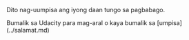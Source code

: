Dito nag-uumpisa ang iyong daan tungo sa pagbabago.

Bumalik sa Udacity para mag-aral o kaya bumalik sa [umpisa] (../salamat.md)
